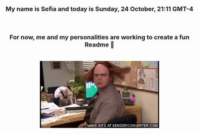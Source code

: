 


<div align="center">
<h3 >My name is Sofia and today is Sunday, 24 October, 21:11 GMT-4</h3><br>
<h3 >For now, me and my personalities are working to create a fun Readme 👋
</h3><br>
<img src='img/dwight.gif' alt='working...'/>
</div>
